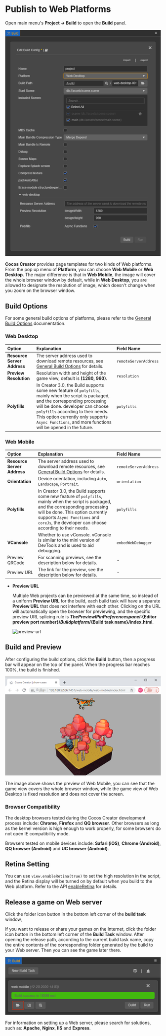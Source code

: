# Publish to Web Platforms

Open main menu's **Project -> Build** to open the **Build** panel.

![web](publish-web/web.png)

**Cocos Creator** provides page templates for two kinds of Web platforms. From the pop up menu of **Platform**, you can choose **Web Mobile** or **Web Desktop**. The major difference is that in **Web Mobile**, the image will cover the whole browser window by default, while in **Web Desktop**, you are allowed to designate the resolution of image, which doesn't change when you zoom on the browser window.

## Build Options

For some general build options of platforms, please refer to the [General Build Options](build-options.md) documentation.

### Web Desktop

| Option | Explanation | Field Name |
| :-- | :-- | :-- |
| **Resource Server Address** | The server address used to download remote resources, see [General Build Options](build-options.md#resource-server-address) for details. | `remoteServerAddress` |
| **Preview Resolution** | Resolution width and height of the game view, default is **(1280, 960)**. | `resolution` |
| **Polyfills** | In Creator 3.0, the Build supports some new feature of `polyfills`, mainly when the script is packaged, and the corresponding processing will be done. developer can choose `polyfills` according to their needs. This option currently only supports `Async Functions`, and more functions will be opened in the future. | `polyfills` |

### Web Mobile

| Option | Explanation | Field Name |
| :-- | :-- | :-- |
| **Resource Server Address** | The server address used to download remote resources, see [General Build Options](build-options.md#resource-server-address) for details. | `remoteServerAddress` |
| **Orientation** | Device orientation, including `Auto`, `Landscape`, `Portrait`. | `orientation` |
| **Polyfills** | In Creator 3.0, the Build supports some new feature of `polyfills`, mainly when the script is packaged, and the corresponding processing will be done. This option currently supports `Async Functions` and `coreJs`, the developer can choose according to their needs. | `polyfills` |
| **VConsole** | Whether to use vConsole. vConsole is similar to the mini version of DevTools and is used to aid debugging. | `embedWebDebugger` |
| Preview QRCode | For scanning previews, see the description below for details. | - |
| Preview URL | The link for the preview, see the description below for details. | - |

- **Preview URL**

  Multiple Web projects can be previewed at the same time, so instead of a uniform **Preview URL** for the build, each build task will have a separate **Preview URL** that does not interfere with each other. Clicking on the URL will automatically open the browser for previewing, and the specific preview URL splicing rule is **${The Preview IP in Preferences panel}:${Editor preview port number}/${Build platform}/${Build task name}/index.html**.

  ![preview-url](publish-web/preview-url.jpg)

## Build and Preview

After configuring the build options, click the **Build** button, then a progress bar will appear on the top of the panel. When the progress bar reaches 100%, the build is finished.

![web mobile](publish-web/web-mobile.png)

The image above shows the preview of Web Mobile, you can see that the game view covers the whole browser window, while the game view of Web Desktop is fixed resolution and does not cover the screen.

### Browser Compatibility

The desktop browsers tested during the Cocos Creator development process include: **Chrome**, **Firefox** and **QQ browser**. Other browsers as long as the kernel version is high enough to work properly, for some browsers do not open IE compatibility mode.

Browsers tested on mobile devices include: **Safari (iOS)**, **Chrome (Android)**, **QQ browser (Android)** and **UC browser (Android)**.

## Retina Setting

You can use `view.enableRetina(true)` to set the high resolution in the script, and the Retina display will be turned on by default when you build to the Web platform. Refer to the API [enableRetina](__APIDOC__/en/classes/core.view-2.html#enableretina) for details.

## Release a game on Web server

Click the folder icon button in the bottom left corner of the **build task** window,

If you want to release or share your games on the Internet, click the folder icon button in the bottom left corner of the **Build Task** window. After opening the release path, according to the current build task name, copy the entire contents of the corresponding folder generated by the build to your Web server. Then you can see the game later there.

![web mobile](publish-web/web-folder.png)

For information on setting up a Web server, please search for solutions, such as: **Apache**, **Nginx**, **IIS** and **Express**.
